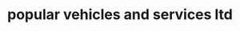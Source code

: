 ---
title: "popular vehicles and services ltd"
url: /choondal/popular-vehicles-and-services-ltd/
shop: shop
---